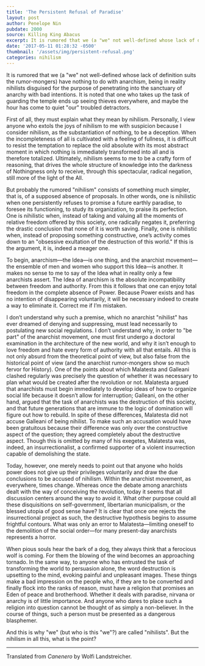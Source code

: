 ```yaml
---
title: 'The Persistent Refusal of Paradise'
layout: post
author: Penelope Nin
pubdate: 2000
source: Killing King Abacus
excerpt: It is rumored that we (a "we" not well-defined whose lack of definition suits the rumor-mongers) have nothing to do with anarchism, being in reality nihilists disguised for the purpose of penetrating into the sanctuary of anarchy with bad intentions.
date: '2017-05-11 01:28:32 -0500'
thumbnail: '/assets/img/persistent-refusal.png'
categories: nihilism
---
```


It is rumored that we (a "we" not well-defined whose lack of definition suits the rumor-mongers) have nothing to do with anarchism, being in reality nihilists disguised for the purpose of penetrating into the sanctuary of anarchy with bad intentions. It is noted that one who takes up the task of guarding the temple ends up seeing thieves everywhere, and maybe the hour has come to quiet "our" troubled detractors.

First of all, they must explain what they mean by nihilism. Personally, I view anyone who extols the joys of nihilism to me with suspicion because I consider nihilism, as the substantiation of nothing, to be a deception. When the incompleteness of all is cultivated with a feeling of fullness, it is difficult to resist the temptation to replace the old absolute with its most abstract moment in which nothing is immediately transformed into all and is therefore totalized. Ultimately, nihilism seems to me to be a crafty form of reasoning, that drives the whole structure of knowledge into the darkness of Nothingness only to receive, through this spectacular, radical negation, still more of the light of the All.

But probably the rumored "nihilism" consists of something much simpler, that is, of a supposed absence of proposals. In other words, one is nihilistic when one persistently refuses to promise a future earthly paradise, to foresee its functioning, to study its organization, to praise its perfection. One is nihilistic when, instead of taking and valuing all the moments of relative freedom offered by this society, one radically negates it, preferring the drastic conclusion that none of it is worth saving. Finally, one is nihilistic when, instead of proposing something constructive, one’s activity comes down to an "obsessive exultation of the destruction of this world." If this is the argument, it is, indeed a meager one.

To begin, anarchism—the Idea—is one thing, and the anarchist movement—the ensemble of men and women who support this Idea—is another. It makes no sense to me to say of the Idea what in reality only a few anarchists assert. The Idea of anarchism is the absolute incompatibility between freedom and authority. From this it follows that one can enjoy total freedom in the complete absence of Power. Because Power exists and has no intention of disappearing voluntarily, it will be necessary indeed to create a way to eliminate it. Correct me if I’m mistaken.

I don’t understand why such a premise, which no anarchist "nihilist" has ever dreamed of denying and suppressing, must lead necessarily to postulating new social regulations. I don’t understand why, in order to "be part" of the anarchist movement, one must first undergo a doctoral examination in the architecture of the new world, and why it isn’t enough to love freedom and hate every form of authority with all that entails. All this is not only absurd from the theoretical point of view, but also false from the historical point of view (and the anarchist rumor-mongers show so much fervor for History). One of the points about which Malatesta and Galleani clashed regularly was precisely the question of whether it was necessary to plan what would be created after the revolution or not. Malatesta argued that anarchists must begin immediately to develop ideas of how to organize social life because it doesn’t allow for interruption; Galleani, on the other hand, argued that the task of anarchists was the destruction of this society, and that future generations that are immune to the logic of domination will figure out how to rebuild. In spite of these differences, Malatesta did not accuse Galleani of being nihilist. To make such an accusation would have been gratuitous because their difference was only over the constructive aspect of the question; they agreed completely about the destructive aspect. Though this is omitted by many of his exegetes, Malatesta was, indeed, an insurrectionalist, a confirmed supporter of a violent insurrection capable of demolishing the state.

Today, however, one merely needs to point out that anyone who holds power does not give up their privileges voluntarily and draw the due conclusions to be accused of nihilism. Within the anarchist movement, as everywhere, times change. Whereas once the debate among anarchists dealt with the way of conceiving the revolution, today it seems that all discussion centers around the way to avoid it. What other purpose could all these disquisitions on self-government, libertarian municipalism, or the blessed utopia of good sense have? It is clear that once one rejects the insurrectional project as such, the destructive hypothesis begins to assume frightful contours. What was only an error to Malatesta—limiting oneself to the demolition of the social order—for many present-day anarchists represents a horror.

When pious souls hear the bark of a dog, they always think that a ferocious wolf is coming. For them the blowing of the wind becomes an approaching tornado. In the same way, to anyone who has entrusted the task of transforming the world to persuasion alone, the word destruction is upsetting to the mind, evoking painful and unpleasant images. These things make a bad impression on the people who, if they are to be converted and finally flock into the ranks of reason, must have a religion that promises an Eden of peace and brotherhood. Whether it deals with paradise, nirvana or anarchy is of little importance. And anyone who dares to place such a religion into question cannot be thought of as simply a non-believer. In the course of things, such a person must be presented as a dangerous blasphemer.

And this is why "we" (but who is this "we"?) are called "nihilists". But the nihilism in all this, what is the point?

<hr>

Translated from <em>Canenero</em> by Wolfi Landstreicher.
